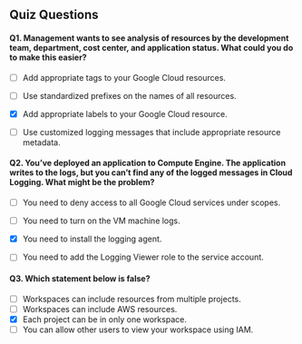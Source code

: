 ## Quiz Questions

#### Q1. Management wants to see analysis of resources by the development team, department, cost center, and application status. What could you do to make this easier?

- [ ] Add appropriate tags to your Google Cloud resources.
- [ ] Use standardized prefixes on the names of all resources.
- [x] Add appropriate labels to your Google Cloud resource.
- [ ] Use customized logging messages that include appropriate resource metadata.


#### Q2. You’ve deployed an application to Compute Engine. The application writes to the logs, but you can’t find any of the logged messages in Cloud Logging. What might be the problem?

- [ ] You need to deny access to all Google Cloud services under scopes.
- [ ] You need to turn on the VM machine logs.
- [x] You need to install the logging agent.
- [ ] You need to add the Logging Viewer role to the service account.



#### Q3. Which statement below is false?

- [ ] Workspaces can include resources from multiple projects.
- [ ] Workspaces can include AWS resources.
- [x] Each project can be in only one workspace.
- [ ] You can allow other users to view your workspace using IAM.
